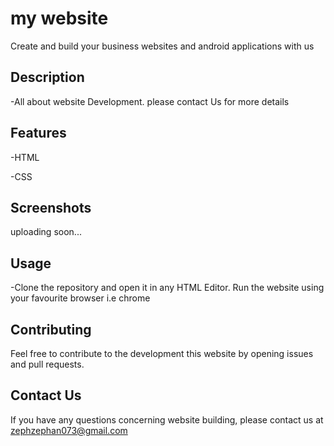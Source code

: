 # my website
 Create and build your business websites and android applications with us
 


## Description
-All about website Development. please contact Us for more details

## Features
-HTML

-CSS



## Screenshots
uploading soon...

## Usage

-Clone the repository and open it in any HTML Editor. Run the website using your favourite browser i.e chrome


## Contributing

Feel free to contribute to the development this website by opening issues and pull requests.

## Contact Us
If you have any questions concerning website building, please contact us at zephzephan073@gmail.com



